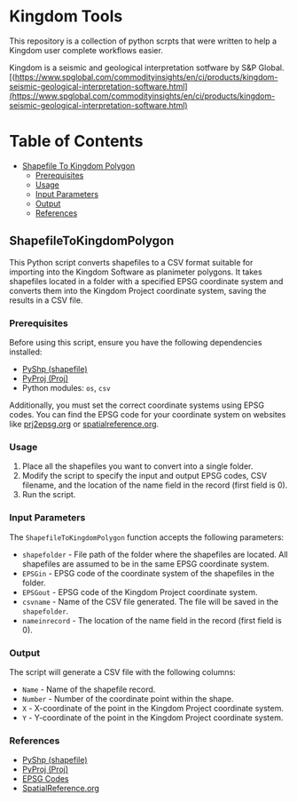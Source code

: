 # Kingdom Tools

This repository is a collection of python scrpts that were written to help a Kingdom user complete workflows easier. 

 Kingdom is a seismic and geological interpretation sotfware by S&P Global. 
 [(https://www.spglobal.com/commodityinsights/en/ci/products/kingdom-seismic-geological-interpretation-software.html](https://www.spglobal.com/commodityinsights/en/ci/products/kingdom-seismic-geological-interpretation-software.html)

# Table of Contents
- [Shapefile To Kingdom Polygon](#ShapefileToKingdomPolygon)
  - [Prerequisites](#prerequisites)
  - [Usage](#usage)
  - [Input Parameters](#input-parameters)
  - [Output](#output)
  - [References](#references)

## ShapefileToKingdomPolygon

This Python script converts shapefiles to a CSV format suitable for importing into the Kingdom Software as planimeter polygons. It takes shapefiles located in a folder with a specified EPSG coordinate system and converts them into the Kingdom Project coordinate system, saving the results in a CSV file. 

### Prerequisites

Before using this script, ensure you have the following dependencies installed:

- [PyShp (shapefile)](https://pypi.org/project/pyshp/)
- [PyProj (Proj)](https://pypi.org/project/pyproj/)
- Python modules: `os`, `csv`

Additionally, you must set the correct coordinate systems using EPSG codes. You can find the EPSG code for your coordinate system on websites like [prj2epsg.org](http://prj2epsg.org/search) or [spatialreference.org](https://spatialreference.org/ref/epsg/).

### Usage

1. Place all the shapefiles you want to convert into a single folder.
2. Modify the script to specify the input and output EPSG codes, CSV filename, and the location of the name field in the record (first field is 0).
3. Run the script.

### Input Parameters

The `ShapefileToKingdomPolygon` function accepts the following parameters:

- `shapefolder` - File path of the folder where the shapefiles are located. All shapefiles are assumed to be in the same EPSG coordinate system.
- `EPSGin` - EPSG code of the coordinate system of the shapefiles in the folder.
- `EPSGout` - EPSG code of the Kingdom Project coordinate system.
- `csvname` - Name of the CSV file generated. The file will be saved in the `shapefolder`.
- `nameinrecord` - The location of the name field in the record (first field is 0).

### Output

The script will generate a CSV file with the following columns:

- `Name` - Name of the shapefile record.
- `Number` - Number of the coordinate point within the shape.
- `X` - X-coordinate of the point in the Kingdom Project coordinate system.
- `Y` - Y-coordinate of the point in the Kingdom Project coordinate system.

### References

- [PyShp (shapefile)](https://pypi.org/project/pyshp/)
- [PyProj (Proj)](https://pypi.org/project/pyproj/)
- [EPSG Codes](http://prj2epsg.org/search)
- [SpatialReference.org](https://spatialreference.org/ref/epsg/)
